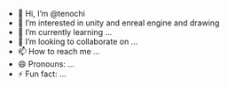 - 👋 Hi, I’m @tenochi
- 👀 I’m interested in unity and enreal engine and drawing
- 🌱 I’m currently learning ...
- 💞️ I’m looking to collaborate on ...
- 📫 How to reach me ...
- 😄 Pronouns: ...
- ⚡ Fun fact: ...

<!---
tenochi/tenochi is a ✨ special ✨ repository because its `README.md` (this file) appears on your GitHub profile.
You can click the Preview link to take a look at your changes.
--->
